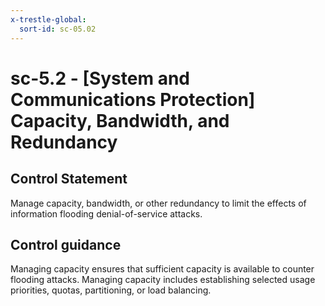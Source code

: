 ```yaml
---
x-trestle-global:
  sort-id: sc-05.02
---
```


# sc-5.2 - \[System and Communications Protection\] Capacity, Bandwidth, and Redundancy

## Control Statement

Manage capacity, bandwidth, or other redundancy to limit the effects of information flooding denial-of-service attacks.

## Control guidance

Managing capacity ensures that sufficient capacity is available to counter flooding attacks. Managing capacity includes establishing selected usage priorities, quotas, partitioning, or load balancing.
